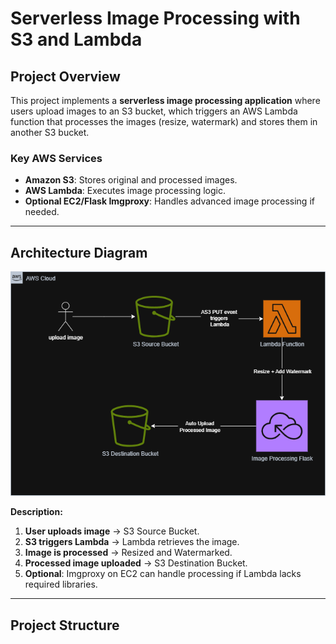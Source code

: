 # Serverless Image Processing with S3 and Lambda

## Project Overview
This project implements a **serverless image processing application** where users upload images to an S3 bucket, which triggers an AWS Lambda function that processes the images (resize, watermark) and stores them in another S3 bucket.

### Key AWS Services
- **Amazon S3**: Stores original and processed images.
- **AWS Lambda**: Executes image processing logic.
- **Optional EC2/Flask Imgproxy**: Handles advanced image processing if needed.

---

## Architecture Diagram
![Architecture Diagram](architecture-diagram.png)

**Description:**
1. **User uploads image** → S3 Source Bucket.
2. **S3 triggers Lambda** → Lambda retrieves the image.
3. **Image is processed** → Resized and Watermarked.
4. **Processed image uploaded** → S3 Destination Bucket.
5. **Optional**: Imgproxy on EC2 can handle processing if Lambda lacks required libraries.

---

## Project Structure

